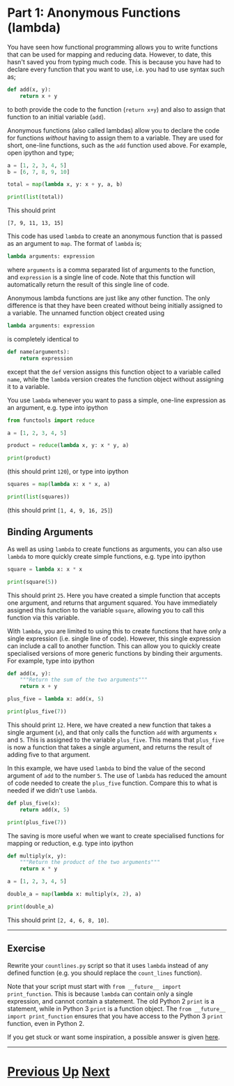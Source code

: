 
# Part 1: Anonymous Functions (lambda)

You have seen how functional programming allows you to write 
functions that can be used for mapping and reducing data. However,
to date, this hasn't saved you from typing much code. This
is because you have had to declare every function that you
want to use, i.e. you had to use syntax such as;

```python
def add(x, y):
    return x + y
```

to both provide the code to the function (`return x+y`) and
also to assign that function to an initial variable (`add`).

Anonymous functions (also called lambdas) allow you to declare
the code for functions *without* having to assign them to a variable.
They are used for short, one-line functions, such as the `add`
function used above. For example, open ipython and type;

```python
a = [1, 2, 3, 4, 5]
b = [6, 7, 8, 9, 10]

total = map(lambda x, y: x + y, a, b)

print(list(total))
```

This should print

```
[7, 9, 11, 13, 15]
```

This code has used `lambda` to create an anonymous function
that is passed as an argument to `map`. The format of `lambda`
is;

```python
lambda arguments: expression
```

where `arguments` is a comma separated list of arguments to the function,
and `expression` is a single line of code. Note that this function will
automatically return the result of this single line of code.

Anonymous lambda functions are just like any other function. The only
difference is that they have been created without being initially assigned
to a variable. The unnamed function object created using

```python
lambda arguments: expression
```

is completely identical to

```python
def name(arguments):
    return expression
```

except that the `def` version assigns this function object to a variable called
`name`, while the `lambda` version creates the function object without 
assigning it to a variable.

You use `lambda` whenever you want to pass a simple, one-line
expression as an argument, e.g. type into ipython

```python
from functools import reduce

a = [1, 2, 3, 4, 5]

product = reduce(lambda x, y: x * y, a)

print(product)
```

(this should print `120`), or type into ipython

```python
squares = map(lambda x: x * x, a)

print(list(squares))
```

(this should print `[1, 4, 9, 16, 25]`)

## Binding Arguments

As well as using `lambda` to create functions as arguments, you
can also use `lambda` to more quickly create simple functions, e.g.
type into ipython

```python
square = lambda x: x * x

print(square(5))
```

This should print `25`. Here you have created a simple function
that accepts one argument, and returns that argument squared. You
have immediately assigned this function to the variable `square`, 
allowing you to call this function via this variable.

With `lambda`, you are limited to using this to create functions
that have only a single expression (i.e. single line of code). However, this single
expression can include a call to another function. This can allow you
to quickly create specialised versions of more generic functions 
by binding their arguments. For example, type into ipython

```python
def add(x, y):
    """Return the sum of the two arguments"""
    return x + y

plus_five = lambda x: add(x, 5)

print(plus_five(7))
```

This should print `12`. Here, we have created a new function that
takes a single argument (`x`), and that only calls the function `add`
with arguments `x` and `5`. This is assigned to the variable `plus_five`.
This means that `plus_five` is now a function that takes a single argument,
and returns the result of adding five to that argument.

In this example, we have used `lambda` to bind the value of the second
argument of `add` to the number `5`. The use of `lambda` has
reduced the amount of code needed to create the `plus_five` function. Compare
this to what is needed if we didn't use `lambda`.

```python
def plus_five(x):
    return add(x, 5)

print(plus_five(7))
```

The saving is more useful when we want to create specialised functions
for mapping or reduction, e.g. type into ipython

```python
def multiply(x, y):
    """Return the product of the two arguments"""
    return x * y

a = [1, 2, 3, 4, 5]

double_a = map(lambda x: multiply(x, 2), a)

print(double_a)
```

This should print `[2, 4, 6, 8, 10]`.

***

## Exercise

Rewrite your `countlines.py` script so that it uses `lambda` instead
of any defined function (e.g. you should replace the `count_lines`
function).

Note that your script must start with `from __future__ import print_function`.
This is because `lambda` can contain only a single expression, and
cannot contain a statement. The old Python 2 `print` is a statement,
while in Python 3 `print` is a function object. The 
`from __future__ import print_function` ensures that you have
access to the Python 3 `print` function, even in Python 2.

If you get stuck or want some inspiration, a possible answer is given 
[here](lambda_answer1.md).

***

# [Previous](reduce.md) [Up](part1.md) [Next](part2.md)  
